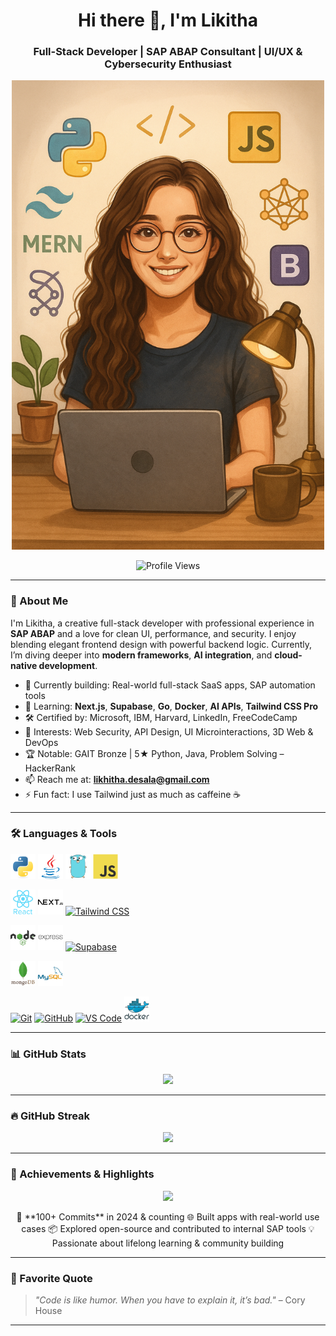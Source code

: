<h1 align="center">Hi there 👋, I'm Likitha</h1>
<h3 align="center">Full-Stack Developer | SAP ABAP Consultant | UI/UX & Cybersecurity Enthusiast</h3>

<p align="center">
  <img src="Me.png" alt="Girl Developer Banner" width="500"/>
</p>

<p align="center">
  <img src="https://komarev.com/ghpvc/?username=lily4412&label=Profile%20views&color=0e75b6&style=flat" alt="Profile Views" />
</p>

---

### 🌟 About Me

I'm Likitha, a creative full-stack developer with professional experience in **SAP ABAP** and a love for clean UI, performance, and security. I enjoy blending elegant frontend design with powerful backend logic. Currently, I’m diving deeper into **modern frameworks**, **AI integration**, and **cloud-native development**.

- 🔭 Currently building: Real-world full-stack SaaS apps, SAP automation tools  
- 🌱 Learning: **Next.js**, **Supabase**, **Go**, **Docker**, **AI APIs**, **Tailwind CSS Pro**  
- 🛠 Certified by: Microsoft, IBM, Harvard, LinkedIn, FreeCodeCamp  
- 🧠 Interests: Web Security, API Design, UI Microinteractions, 3D Web & DevOps  
- 🏆 Notable: GAIT Bronze | 5★ Python, Java, Problem Solving – HackerRank  
- 📫 Reach me at: **likhitha.desala@gmail.com**  
- ⚡ Fun fact: I use Tailwind just as much as caffeine ☕  

---

### 🛠️ Languages & Tools

<p align="left">
  <!-- Programming Languages -->
  <a href="https://www.python.org/"><img src="https://raw.githubusercontent.com/devicons/devicon/master/icons/python/python-original.svg" alt="Python" width="40" height="40"/></a>
  <a href="https://www.java.com/"><img src="https://raw.githubusercontent.com/devicons/devicon/master/icons/java/java-original.svg" alt="Java" width="40" height="40"/></a>
  <a href="https://golang.org/"><img src="https://raw.githubusercontent.com/devicons/devicon/master/icons/go/go-original.svg" alt="Go" width="40" height="40"/></a>
  <a href="https://developer.mozilla.org/en-US/docs/Web/JavaScript"><img src="https://raw.githubusercontent.com/devicons/devicon/master/icons/javascript/javascript-original.svg" alt="JavaScript" width="40" height="40"/></a>

  <!-- Frontend -->
  <a href="https://react.dev/"><img src="https://raw.githubusercontent.com/devicons/devicon/master/icons/react/react-original-wordmark.svg" alt="React" width="40" height="40"/></a>
  <a href="https://nextjs.org/"><img src="https://raw.githubusercontent.com/devicons/devicon/master/icons/nextjs/nextjs-original-wordmark.svg" alt="Next.js" width="40" height="40"/></a>
  <a href="https://tailwindcss.com/"><img src="https://www.vectorlogo.zone/logos/tailwindcss/tailwindcss-icon.svg" alt="Tailwind CSS" width="40" height="40"/></a>

  <!-- Backend -->
  <a href="https://nodejs.org/"><img src="https://raw.githubusercontent.com/devicons/devicon/master/icons/nodejs/nodejs-original-wordmark.svg" alt="Node.js" width="40" height="40"/></a>
  <a href="https://expressjs.com/"><img src="https://raw.githubusercontent.com/devicons/devicon/master/icons/express/express-original-wordmark.svg" alt="Express.js" width="40" height="40"/></a>
  <a href="https://supabase.com/"><img src="https://avatars.githubusercontent.com/u/54469796?s=200&v=4" alt="Supabase" width="40" height="40"/></a>

  <!-- Databases -->
  <a href="https://www.mongodb.com/"><img src="https://raw.githubusercontent.com/devicons/devicon/master/icons/mongodb/mongodb-original-wordmark.svg" alt="MongoDB" width="40" height="40"/></a>
  <a href="https://www.mysql.com/"><img src="https://raw.githubusercontent.com/devicons/devicon/master/icons/mysql/mysql-original-wordmark.svg" alt="MySQL" width="40" height="40"/></a>

  <!-- Tools -->
  <a href="https://git-scm.com/"><img src="https://www.vectorlogo.zone/logos/git-scm/git-scm-icon.svg" alt="Git" width="40" height="40"/></a>
  <a href="https://github.com/"><img src="https://cdn.jsdelivr.net/gh/devicons/devicon/icons/github/github-original.svg" alt="GitHub" width="40" height="40"/></a>
  <a href="https://code.visualstudio.com/"><img src="https://cdn.jsdelivr.net/gh/devicons/devicon/icons/vscode/vscode-original.svg" alt="VS Code" width="40" height="40"/></a>
  <a href="https://www.docker.com/"><img src="https://raw.githubusercontent.com/devicons/devicon/master/icons/docker/docker-original-wordmark.svg" alt="Docker" width="40" height="40"/></a>
</p>

---

### 📊 GitHub Stats

<p align="center">
  <img src="https://github-readme-stats.vercel.app/api?username=lily4412&show_icons=true&theme=radical" />
</p>

---

### 🔥 GitHub Streak

<p align="center">
  <img src="https://github-readme-streak-stats.herokuapp.com/?user=lily4412&theme=dark" />
</p>

---

### 🚀 Achievements & Highlights

<p align="center">
  <img src="https://github-profile-trophy.vercel.app/?username=lily4412&theme=gruvbox&no-frame=true&title=Stars,Commits,Repositories,PullRequest,Followers,Issues" />
</p>

<p align="center">
  🎯 **100+ Commits** in 2024 & counting  
  🌐 Built apps with real-world use cases  
  📦 Explored open-source and contributed to internal SAP tools  
  💡 Passionate about lifelong learning & community building  
</p>

---

### 💬 Favorite Quote

> *"Code is like humor. When you have to explain it, it’s bad."* – Cory House

---
